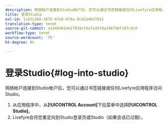 ```yaml
---
description: 网络帐户连接到Studio帐户后，您可以通过书签链接或任何Livefyre应用程序访问Studio。
title: 登录Studio
exl-id: 1c03c260-187b-47e8-8f0a-0cd2a46d7021
translation-type: tm+mt
source-git-commit: a2449482e617939cfda7e367da34875bf187c4c9
workflow-type: tm+mt
source-wordcount: '75'
ht-degree: 0%

---
```


# 登录Studio{#log-into-studio}

网络帐户连接到Studio帐户后，您可以通过书签链接或任何Livefyre应用程序访问Studio。

1. 从应用程序中，从&#x200B;**[!UICONTROL Account]**&#x200B;下拉菜单中选择&#x200B;**[!UICONTROL Studio]**。
1. Livefyre会将您重定向到Studio登录页或Studio（如果会话已过期）。
